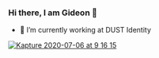 
### Hi there, I am Gideon 👋

- 🔭 I’m currently working at DUST Identity

<a href="https://twitter.com/jaredpalmer/status/1142800704580591617">![Kapture 2020-07-06 at 9 16 15](https://user-images.githubusercontent.com/4060187/86597470-c4a76f00-bf69-11ea-9cab-3a50c4144893.gif)</a> 


<!--
**PintoGideon/PintoGideon** is a ✨ _special_ ✨ repository because its `README.md` (this file) appears on your GitHub profile.

Here are some ideas to get you started:

- 🔭 I’m currently working on the ChRIS_ui

- 👯 I’m looking to collaborate on 
- 🤔 I’m looking for help with ...
- 💬 Ask me about ...
- 📫 How to reach me: ...
- 😄 Pronouns: ...
- ⚡ Fun fact: ...
-->
